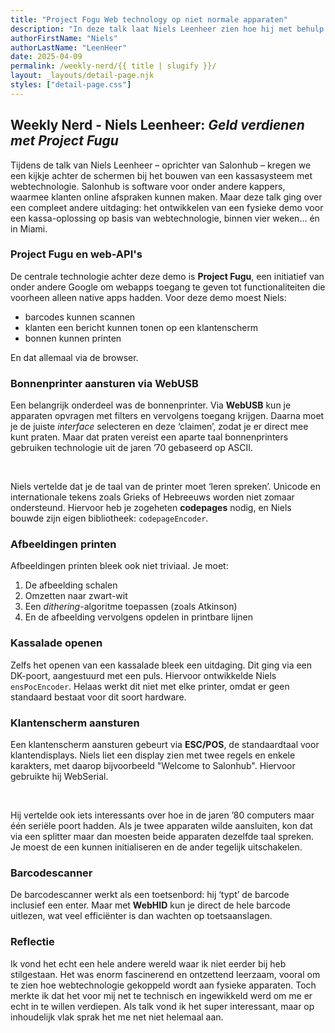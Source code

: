 ```yaml
---
title: "Project Fogu Web technology op niet normale apparaten"
description: "In deze talk laat Niels Leenheer zien hoe hij met behulp van Project Fugu en moderne web-API’s een volledig werkende kassademo bouwde in slechts vier weken. Van bonnen printen tot klantendisplays en barcodescanners alles werd aangestuurd via de browser. Een technische deep dive in hoe webtechnologie ook buiten het scherm impact kan hebben."
authorFirstName: "Niels"
authorLastName: "LeenHeer" 
date: 2025-04-09
permalink: /weekly-nerd/{{ title | slugify }}/
layout: _layouts/detail-page.njk
styles: ["detail-page.css"]
---
```


## Weekly Nerd - Niels Leenheer: *Geld verdienen met Project Fugu*
Tijdens de talk van Niels Leenheer – oprichter van Salonhub – kregen we een kijkje achter de schermen bij het bouwen van een kassasysteem met webtechnologie. Salonhub is software voor onder andere kappers, waarmee klanten online afspraken kunnen maken. Maar deze talk ging over een compleet andere uitdaging: het ontwikkelen van een fysieke demo voor een kassa-oplossing op basis van webtechnologie, binnen vier weken… én in Miami.

### Project Fugu en web-API's

De centrale technologie achter deze demo is **Project Fugu**, een initiatief van onder andere Google om webapps toegang te geven tot functionaliteiten die voorheen alleen native apps hadden. Voor deze demo moest Niels:

- barcodes kunnen scannen  
- klanten een bericht kunnen tonen op een klantenscherm  
- bonnen kunnen printen  

En dat allemaal via de browser.

### Bonnenprinter aansturen via WebUSB

Een belangrijk onderdeel was de bonnenprinter. Via **WebUSB** kun je apparaten opvragen met filters en vervolgens toegang krijgen. Daarna moet je de juiste *interface* selecteren en deze ‘claimen’, zodat je er direct mee kunt praten. Maar dat praten vereist een aparte taal bonnenprinters gebruiken technologie uit de jaren ’70 gebaseerd op ASCII.

<br>

Niels vertelde dat je de taal van de printer moet ‘leren spreken’. Unicode en internationale tekens zoals Grieks of Hebreeuws worden niet zomaar ondersteund. Hiervoor heb je zogeheten **codepages** nodig, en Niels bouwde zijn eigen bibliotheek: `codepageEncoder`.

### Afbeeldingen printen

Afbeeldingen printen bleek ook niet triviaal. Je moet:

1. De afbeelding schalen  
2. Omzetten naar zwart-wit  
3. Een *dithering*-algoritme toepassen (zoals Atkinson)  
4. En de afbeelding vervolgens opdelen in printbare lijnen  

### Kassalade openen

Zelfs het openen van een kassalade bleek een uitdaging. Dit ging via een DK-poort, aangestuurd met een puls. Hiervoor ontwikkelde Niels `ensPocEncoder`. Helaas werkt dit niet met elke printer, omdat er geen standaard bestaat voor dit soort hardware.

### Klantenscherm aansturen

Een klantenscherm aansturen gebeurt via **ESC/POS**, de standaardtaal voor klantendisplays. Niels liet een display zien met twee regels en enkele karakters, met daarop bijvoorbeeld "Welcome to Salonhub". Hiervoor gebruikte hij WebSerial.

<br>

Hij vertelde ook iets interessants over hoe in de jaren ’80 computers maar één seriële poort hadden. Als je twee apparaten wilde aansluiten, kon dat via een splitter maar dan moesten beide apparaten dezelfde taal spreken. Je moest de een kunnen initialiseren en de ander tegelijk uitschakelen.

### Barcodescanner

De barcodescanner werkt als een toetsenbord: hij ‘typt’ de barcode inclusief een enter. Maar met **WebHID** kun je direct de hele barcode uitlezen, wat veel efficiënter is dan wachten op toetsaanslagen.

### Reflectie

Ik vond het echt een hele andere wereld waar ik niet eerder bij heb stilgestaan. Het was enorm fascinerend en ontzettend leerzaam, vooral om te zien hoe webtechnologie gekoppeld wordt aan fysieke apparaten. Toch merkte ik dat het voor mij net te technisch en ingewikkeld werd om me er echt in te willen verdiepen. Als talk vond ik het super interessant, maar op inhoudelijk vlak sprak het me net niet helemaal aan.